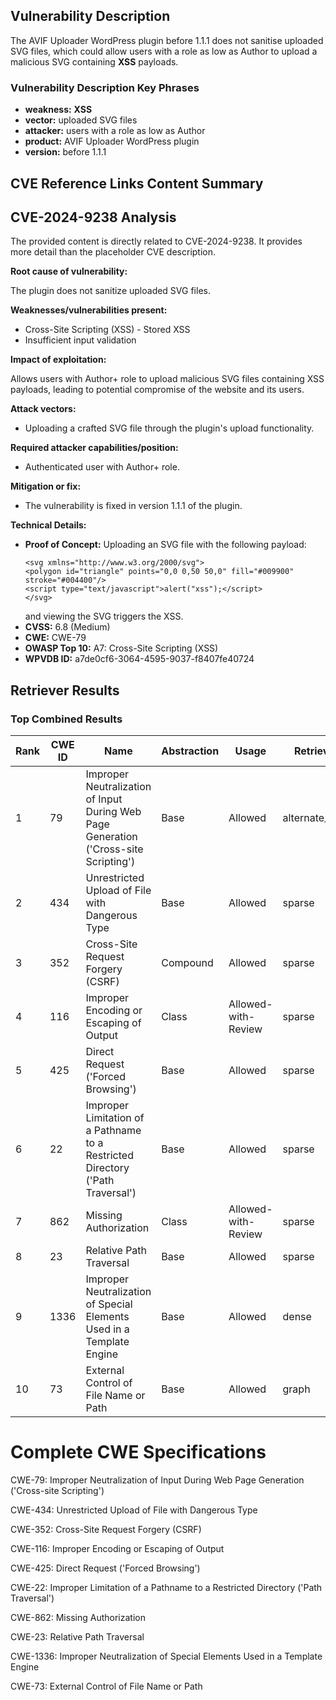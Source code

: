 ## Vulnerability Description
The AVIF Uploader WordPress plugin before 1.1.1 does not sanitise uploaded SVG files, which could allow users with a role as low as Author to upload a malicious SVG containing **XSS** payloads.

### Vulnerability Description Key Phrases
- **weakness:** **XSS**
- **vector:** uploaded SVG files
- **attacker:** users with a role as low as Author
- **product:** AVIF Uploader WordPress plugin
- **version:** before 1.1.1

## CVE Reference Links Content Summary
## CVE-2024-9238 Analysis

The provided content is directly related to CVE-2024-9238. It provides more detail than the placeholder CVE description.

**Root cause of vulnerability:**

The plugin does not sanitize uploaded SVG files.

**Weaknesses/vulnerabilities present:**

*   Cross-Site Scripting (XSS) - Stored XSS
*   Insufficient input validation

**Impact of exploitation:**

Allows users with Author+ role to upload malicious SVG files containing XSS payloads, leading to potential compromise of the website and its users.

**Attack vectors:**

*   Uploading a crafted SVG file through the plugin's upload functionality.

**Required attacker capabilities/position:**

*   Authenticated user with Author+ role.

**Mitigation or fix:**

*   The vulnerability is fixed in version 1.1.1 of the plugin.

**Technical Details:**

*   **Proof of Concept:** Uploading an SVG file with the following payload:
    ```
    <svg xmlns="http://www.w3.org/2000/svg">
    <polygon id="triangle" points="0,0 0,50 50,0" fill="#009900" stroke="#004400"/>
    <script type="text/javascript">alert("xss");</script>
    </svg>
    ```
    and viewing the SVG triggers the XSS.
*   **CVSS:** 6.8 (Medium)
*   **CWE:** CWE-79
*   **OWASP Top 10:** A7: Cross-Site Scripting (XSS)
*   **WPVDB ID:** a7de0cf6-3064-4595-9037-f8407fe40724

## Retriever Results

### Top Combined Results

| Rank | CWE ID | Name | Abstraction | Usage  | Retrievers | Individual Scores |
|------|--------|------|-------------|-------|------------|-------------------|
| 1 | 79 | Improper Neutralization of Input During Web Page Generation ('Cross-site Scripting') | Base | Allowed | alternate_terms | 1.000 |
| 2 | 434 | Unrestricted Upload of File with Dangerous Type | Base | Allowed | sparse | 0.251 |
| 3 | 352 | Cross-Site Request Forgery (CSRF) | Compound | Allowed | sparse | 0.231 |
| 4 | 116 | Improper Encoding or Escaping of Output | Class | Allowed-with-Review | sparse | 0.185 |
| 5 | 425 | Direct Request ('Forced Browsing') | Base | Allowed | sparse | 0.179 |
| 6 | 22 | Improper Limitation of a Pathname to a Restricted Directory ('Path Traversal') | Base | Allowed | sparse | 0.166 |
| 7 | 862 | Missing Authorization | Class | Allowed-with-Review | sparse | 0.165 |
| 8 | 23 | Relative Path Traversal | Base | Allowed | sparse | 0.164 |
| 9 | 1336 | Improper Neutralization of Special Elements Used in a Template Engine | Base | Allowed | dense | 0.518 |
| 10 | 73 | External Control of File Name or Path | Base | Allowed | graph | 0.002 |



# Complete CWE Specifications

CWE-79: Improper Neutralization of Input During Web Page Generation ('Cross-site Scripting')

CWE-434: Unrestricted Upload of File with Dangerous Type

CWE-352: Cross-Site Request Forgery (CSRF)

CWE-116: Improper Encoding or Escaping of Output

CWE-425: Direct Request ('Forced Browsing')

CWE-22: Improper Limitation of a Pathname to a Restricted Directory ('Path Traversal')

CWE-862: Missing Authorization

CWE-23: Relative Path Traversal

CWE-1336: Improper Neutralization of Special Elements Used in a Template Engine

CWE-73: External Control of File Name or Path